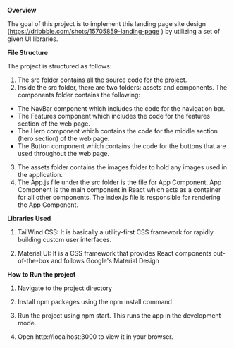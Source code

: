 **Overview**

The goal of this project is to implement this landing page site design (https://dribbble.com/shots/15705859-landing-page ) by utilizing a set of given UI libraries.

**File Structure**

The project is structured as follows:

1. The src folder contains all the source code for the project.
2. Inside the src folder, there are two folders: assets and components. The components folder contains the following:
- The NavBar component which includes the code for the navigation bar.
- The Features component which includes the code for the features section of the web page.
- The Hero component which contains the code for the middle section (hero section) of the web page. 
- The Button component which contains the code for the buttons that are used throughout the web page.
3. The assets folder contains the images folder to hold any images used in the application. 
4. The App.js file under the src folder is the file for App Component. App Component is the main component in React which acts as a container for all other components. The index.js file is responsible for rendering the App Component.


**Libraries Used** 

1. TailWind CSS: It is basically a utility-first CSS framework for rapidly building custom user interfaces.

2. Material UI: It is a CSS framework that provides React components out-of-the-box and follows Google's Material Design


**How to Run the project**

1. Navigate to the project directory

2. Install npm packages using the npm install command

3. Run the project using npm start. This runs the app in the development mode.

4. Open http://localhost:3000 to view it in your browser.





